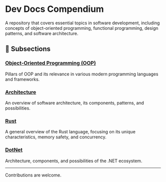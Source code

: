 # Dev Docs Compendium

A repository that covers essential topics in software development, including concepts of object-oriented programming, functional programming, design patterns, and software architecture.

## 📘 Subsections

### [Object-Oriented Programming (OOP)](./oop/README.md)
Pillars of OOP and its relevance in various modern programming languages and frameworks.

### [Architecture](./architecture/README.md)
An overview of software architecture, its components, patterns, and possibilities.

### [Rust](./rust/README.md)
A general overview of the Rust language, focusing on its unique characteristics, memory safety, and concurrency.

### [DotNet](./dotnet/README.md)
Architecture, components, and possibilities of the .NET ecosystem.

---

Contributions are welcome.